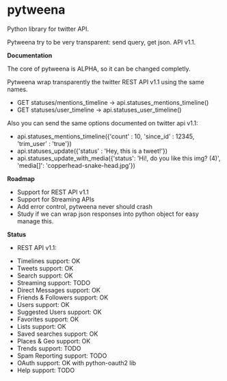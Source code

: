 pytweena
========

Python library for twitter API. 

Pytweena try to be very transparent: send query, get json. API v1.1. 


**Documentation**

The core of pytweena is ALPHA, so it can be changed completly.

Pytweena wrap transparently the twitter REST API v1.1 using the same names.
- GET statuses/mentions_timeline  ->  api.statuses_mentions_timeline()
- GET statuses/user_timeline  ->  api.statuses_user_timeline()

Also you can send the same options documented on twitter api v1.1:
- api.statuses_mentions_timeline({'count' : 10, 'since_id' : 12345, 'trim_user' : 'true'})
- api.statuses_update({'status' : 'Hey, this is a tweet!'})
- api.statuses_update_with_media({'status': 'Hi!, do you like this img? (4)', 'media[]': 'copperhead-snake-head.jpg'})


**Roadmap**
- Support for REST API v1.1
- Support for Streaming APIs
- Add error control, pytweena never should crash
- Study if we can wrap json 
  responses into python object
  for easy manage this.

**Status**
 * REST API v1.1:
- Timelines support: OK
- Tweets support: OK 
- Search support: OK
- Streaming support: TODO
- Direct Messages support: OK
- Friends & Followers support: OK
- Users support: OK
- Suggested Users support: OK
- Favorites support: OK
- Lists support: OK
- Saved searches support: OK
- Places & Geo support: OK
- Trends support: TODO
- Spam Reporting support: TODO
- OAuth support: OK with python-oauth2 lib
- Help support: TODO 

